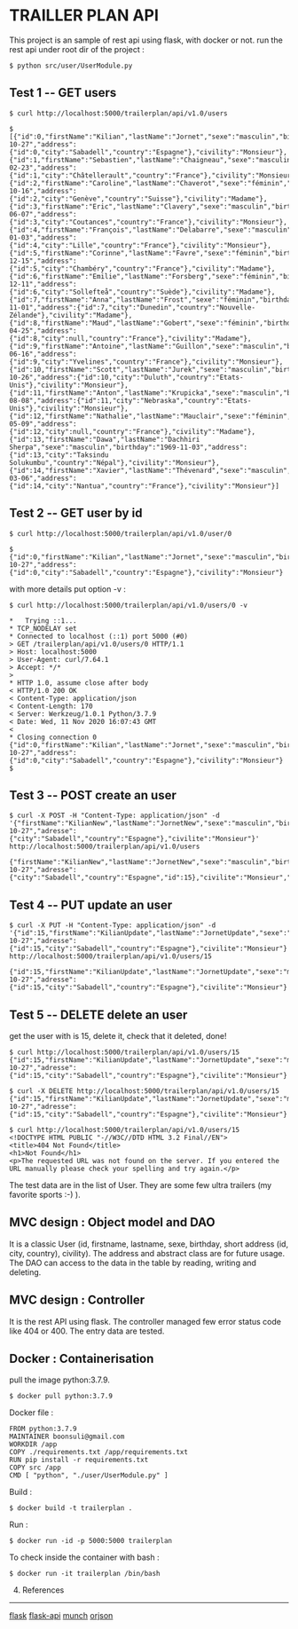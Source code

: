 
TRAILLER PLAN API
======================

This project is an sample of rest api using flask, with docker or not.
run the rest api under root dir of the project : 

```shell script
$ python src/user/UserModule.py
```

Test 1 -- GET users
-----------------------
```shell script
$ curl http://localhost:5000/trailerplan/api/v1.0/users

$ [{"id":0,"firstName":"Kilian","lastName":"Jornet","sexe":"masculin","birthday":"1987-10-27","address":{"id":0,"city":"Sabadell","country":"Espagne"},"civility":"Monsieur"},{"id":1,"firstName":"Sebastien","lastName":"Chaigneau","sexe":"masculin","birthday":"1972-02-23","address":{"id":1,"city":"Châtellerault","country":"France"},"civility":"Monsieur"},{"id":2,"firstName":"Caroline","lastName":"Chaverot","sexe":"féminin","birthday":"1976-10-16","address":{"id":2,"city":"Genève","country":"Suisse"},"civility":"Madame"},{"id":3,"firstName":"Eric","lastName":"Clavery","sexe":"masculin","birthday":"1980-06-07","address":{"id":3,"city":"Coutances","country":"France"},"civility":"Monsieur"},{"id":4,"firstName":"François","lastName":"Delabarre","sexe":"masculin","birthday":"1968-01-03","address":{"id":4,"city":"Lille","country":"France"},"civility":"Monsieur"},{"id":5,"firstName":"Corinne","lastName":"Favre","sexe":"féminin","birthday":"1970-12-15","address":{"id":5,"city":"Chambéry","country":"France"},"civility":"Madame"},{"id":6,"firstName":"Emilie","lastName":"Forsberg","sexe":"féminin","birthday":"1986-12-11","address":{"id":6,"city":"Sollefteå","country":"Suède"},"civility":"Madame"},{"id":7,"firstName":"Anna","lastName":"Frost","sexe":"féminin","birthday":"1981-11-01","address":{"id":7,"city":"Dunedin","country":"Nouvelle-Zélande"},"civility":"Madame"},{"id":8,"firstName":"Maud","lastName":"Gobert","sexe":"féminin","birthday":"1977-04-25","address":{"id":8,"city":null,"country":"France"},"civility":"Madame"},{"id":9,"firstName":"Antoine","lastName":"Guillon","sexe":"masculin","birthday":"1970-06-16","address":{"id":9,"city":"Yvelines","country":"France"},"civility":"Monsieur"},{"id":10,"firstName":"Scott","lastName":"Jurek","sexe":"masculin","birthday":"1973-10-26","address":{"id":10,"city":"Duluth","country":"Etats-Unis"},"civility":"Monsieur"},{"id":11,"firstName":"Anton","lastName":"Krupicka","sexe":"masculin","birthday":"1983-08-08","address":{"id":11,"city":"Nebraska","country":"Etats-Unis"},"civility":"Monsieur"},{"id":12,"firstName":"Nathalie","lastName":"Mauclair","sexe":"féminin","birthday":"1970-05-09","address":{"id":12,"city":null,"country":"France"},"civility":"Madame"},{"id":13,"firstName":"Dawa","lastName":"Dachhiri Sherpa","sexe":"masculin","birthday":"1969-11-03","address":{"id":13,"city":"Taksindu Solukumbu","country":"Népal"},"civility":"Monsieur"},{"id":14,"firstName":"Xavier","lastName":"Thévenard","sexe":"masculin","birthday":"1988-03-06","address":{"id":14,"city":"Nantua","country":"France"},"civility":"Monsieur"}]
```

Test 2 -- GET user by id
------------------------
```shell script
$ curl http://localhost:5000/trailerplan/api/v1.0/user/0

$ {"id":0,"firstName":"Kilian","lastName":"Jornet","sexe":"masculin","birthday":"1987-10-27","address":{"id":0,"city":"Sabadell","country":"Espagne"},"civility":"Monsieur"}
```
with more details put option -v : 
```shell script
$ curl http://localhost:5000/trailerplan/api/v1.0/users/0 -v

*   Trying ::1...
* TCP_NODELAY set
* Connected to localhost (::1) port 5000 (#0)
> GET /trailerplan/api/v1.0/users/0 HTTP/1.1
> Host: localhost:5000
> User-Agent: curl/7.64.1
> Accept: */*
> 
* HTTP 1.0, assume close after body
< HTTP/1.0 200 OK
< Content-Type: application/json
< Content-Length: 170
< Server: Werkzeug/1.0.1 Python/3.7.9
< Date: Wed, 11 Nov 2020 16:07:43 GMT
< 
* Closing connection 0
{"id":0,"firstName":"Kilian","lastName":"Jornet","sexe":"masculin","birthday":"1987-10-27","address":{"id":0,"city":"Sabadell","country":"Espagne"},"civility":"Monsieur"}
$
```

Test 3 -- POST create an user
-----------------------------
```shell script
$ curl -X POST -H "Content-Type: application/json" -d '{"firstName":"KilianNew","lastName":"JornetNew","sexe":"masculin","birthday":"1987-10-27","adresse":{"city":"Sabadell","country":"Espagne"},"civilite":"Monsieur"}'  http://localhost:5000/trailerplan/api/v1.0/users

{"firstName":"KilianNew","lastName":"JornetNew","sexe":"masculin","birthday":"1987-10-27","adresse":{"city":"Sabadell","country":"Espagne","id":15},"civilite":"Monsieur","id":15}
```

Test 4 -- PUT update an user
----------------------------
```shell script
$ curl -X PUT -H "Content-Type: application/json" -d '{"id":15,"firstName":"KilianUpdate","lastName":"JornetUpdate","sexe":"masculinUpdate","birthday":"1987-10-27","adresse":{"id":15,"city":"Sabadell","country":"Espagne"},"civilite":"Monsieur"}'  http://localhost:5000/trailerplan/api/v1.0/users/15

{"id":15,"firstName":"KilianUpdate","lastName":"JornetUpdate","sexe":"masculinUpdate","birthday":"1987-10-27","adresse":{"id":15,"city":"Sabadell","country":"Espagne"},"civilite":"Monsieur"}
```

Test 5 -- DELETE delete an user
-------------------------------
get the user with is 15, delete it, check that it deleted, done!

```shell script
$ curl http://localhost:5000/trailerplan/api/v1.0/users/15
{"id":15,"firstName":"KilianUpdate","lastName":"JornetUpdate","sexe":"masculinUpdate","birthday":"1987-10-27","adresse":{"id":15,"city":"Sabadell","country":"Espagne"},"civilite":"Monsieur"}

$ curl -X DELETE http://localhost:5000/trailerplan/api/v1.0/users/15
{"id":15,"firstName":"KilianUpdate","lastName":"JornetUpdate","sexe":"masculinUpdate","birthday":"1987-10-27","adresse":{"id":15,"city":"Sabadell","country":"Espagne"},"civilite":"Monsieur"}

$ curl http://localhost:5000/trailerplan/api/v1.0/users/15
<!DOCTYPE HTML PUBLIC "-//W3C//DTD HTML 3.2 Final//EN">
<title>404 Not Found</title>
<h1>Not Found</h1>
<p>The requested URL was not found on the server. If you entered the URL manually please check your spelling and try again.</p>
```  

The test data are in the list of User. They are some few ultra trailers (my favorite sports :-) ).



MVC design : Object model and DAO
---------------------------------
It is a classic User (id, firstname, lastname, sexe, birthday, short address (id, city, country), civility).
The address and abstract class are for future usage.
The DAO can access to the data in the table by reading, writing and deleting.



MVC design : Controller
-----------------------
It is the rest API using flask. The controller managed few error status code like 404 or 400.
The entry data are tested.



Docker : Containerisation
-------------------------
pull the image python:3.7.9.

```shell script
$ docker pull python:3.7.9 
```

Docker file :
```text
FROM python:3.7.9  
MAINTAINER boonsuli@gmail.com  
WORKDIR /app    
COPY ./requirements.txt /app/requirements.txt  
RUN pip install -r requirements.txt  
COPY src /app  
CMD [ "python", "./user/UserModule.py" ]  
```

Build :
```shell script
$ docker build -t trailerplan .
```

Run :
```shell script
$ docker run -id -p 5000:5000 trailerplan
```

To check inside the container with bash :
```shell script
$ docker run -it trailerplan /bin/bash
```


4. References
-------------
[flask](https://flask.palletsprojects.com/en/1.1.x/)
[flask-api](https://github.com/flask-api/flask-api)
[munch](https://github.com/Infinidat/munch)
[orjson](https://github.com/ijl/orjson)
